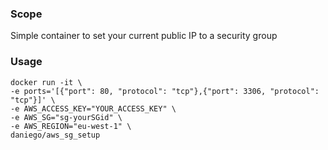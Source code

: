 ### Scope
Simple container to set your current public IP to a security group

### Usage

```
docker run -it \
-e ports='[{"port": 80, "protocol": "tcp"},{"port": 3306, "protocol": "tcp"}]' \
-e AWS_ACCESS_KEY="YOUR_ACCESS_KEY" \
-e AWS_SG="sg-yourSGid" \
-e AWS_REGION="eu-west-1" \
daniego/aws_sg_setup
```
